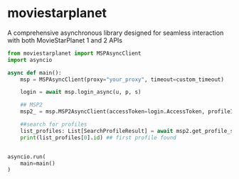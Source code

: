 # moviestarplanet
 A comprehensive asynchronous library designed for seamless interaction with both MovieStarPlanet 1 and 2 APIs

```python
from moviestarplanet import MSPAsyncClient
import asyncio

async def main():
    msp = MSPAsyncClient(proxy="your_proxy", timeout=custom_timeout)

    login = await msp.login_async(u, p, s)

    ## MSP2
    msp2_ = msp.MSP2AsyncClient(accessToken=login.AccessToken, profileId=login.ProfileId)

    ##search for profiles
    list_profiles: List[SearchProfileResult] = await msp2.get_profile_search_async(server="server", username="username")
    print(list_profiles[0].id) ## first profile found


asyncio.run(
    main=main()
)
```
